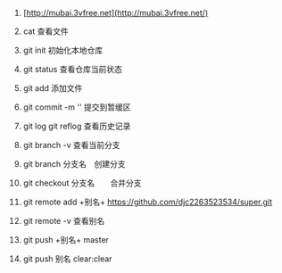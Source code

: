 1. [http://mubai.3vfree.net](http://mubai.3vfree.net/)





1. cat 查看文件
2. git init  初始化本地仓库　　
3. git status  查看仓库当前状态
4. git add   添加文件
5. git commit -m ''  提交到暂缓区
6. git log  git reflog  查看历史记录
7. git branch -v 查看当前分支
8. git  branch 分支名　创建分支
9. git  checkout 分支名　　合并分支
10. git remote add +别名+ https://github.com/djc2263523534/super.git
11. git remote -v 查看别名
12. git push +别名+ master
13. git push 别名 clear:clear

